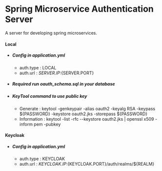 # Spring Microservice Authentication Server

A server for developing spring microservices.

#### Local
- ##### Config in application.yml
  - auth.type : LOCAL
  - auth.url : ${SERVER.IP}:${SERVER.PORT}
- ##### Required run oauth_schema.sql in your database
- ##### KeyTool command to use public key
  - Generate : keytool -genkeypair -alias oauth2 -keyalg RSA -keypass ${PASSWORD} -keystore oauth2.jks -storepass ${PASSWORD}
  - Information : keytool -list -rfc --keystore oauth2.jks | openssl x509 -inform pem -pubkey

#### Keycloak
- ##### Config in application.yml
  - auth.type : KEYCLOAK
  - auth.url : ${KEYCLOAK.IP}:${KEYCLOAK.PORT}/auth/realms/${REALM}

